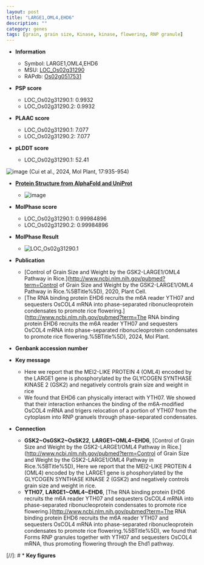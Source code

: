 ```yaml
---
layout: post
title: "LARGE1,OML4,EHD6"
description: ""
category: genes
tags: [grain, grain size, Kinase, kinase, flowering, RNP granule]
---
```


* **Information**  
    + Symbol: LARGE1,OML4,EHD6  
    + MSU: [LOC_Os02g31290](http://rice.uga.edu/cgi-bin/ORF_infopage.cgi?orf=LOC_Os02g31290)  
    + RAPdb: [Os02g0517531](https://rapdb.dna.affrc.go.jp/locus/?name=Os02g0517531)  

* **PSP score**  
    + LOC_Os02g31290.1: 0.9932  
    + LOC_Os02g31290.2: 0.9932  

* **PLAAC score**  
    + LOC_Os02g31290.1: 7.077  
    + LOC_Os02g31290.2: 7.077  

* **pLDDT score**
    + LOC_Os02g31290.1: 52.41  

![image](https://ricePSP.github.io/condensates/EHD6_condensate_Mol-Plant.png)
(Cui et al., 2024, Mol Plant, 17:935-954)

* **[Protein Structure from AlphaFold and UniProt](https://www.uniprot.org/uniprotkb/Q64M78/entry#structure)**
    + ![image](https://ricepsp.github.io/images/Q6/AF-Q64M78-F1.png)

* **MolPhase score**
    + LOC_Os02g31290.1: 0.99984896  
    + LOC_Os02g31290.2: 0.99984896  

* **MolPhase Result**
    + ![LOC_Os02g31290.1](https://304243504.github.io/Pictures/LOC_Os02g/LOC_Os02g31290.1.png)

* **Publication**  
    + [Control of Grain Size and Weight by the GSK2-LARGE1/OML4 Pathway in Rice.](http://www.ncbi.nlm.nih.gov/pubmed?term=Control of Grain Size and Weight by the GSK2-LARGE1/OML4 Pathway in Rice.%5BTitle%5D), 2020, Plant Cell.
    + [The RNA binding protein EHD6 recruits the m6A reader YTH07 and sequesters OsCOL4 mRNA into phase-separated ribonucleoprotein condensates to promote rice flowering.](http://www.ncbi.nlm.nih.gov/pubmed?term=The RNA binding protein EHD6 recruits the m6A reader YTH07 and sequesters OsCOL4 mRNA into phase-separated ribonucleoprotein condensates to promote rice flowering.%5BTitle%5D), 2024, Mol Plant.

* **Genbank accession number**  

* **Key message**  
    + Here we report that the MEI2-LIKE PROTEIN 4 (OML4) encoded by the LARGE1 gene is phosphorylated by the GLYCOGEN SYNTHASE KINASE 2 (GSK2) and negatively controls grain size and weight in rice
    + We found that EHD6 can physically interact with YTH07. We showed that their interaction enhances the binding of the m6A-modified OsCOL4 mRNA and trigers relocation of a portion of YTH07 from the cytoplasm into RNP granuels through phase-separated condensates.

* **Connection**  
    + __GSK2~OsGSK2~OsSK22__, __LARGE1~OML4~EHD6__, [Control of Grain Size and Weight by the GSK2-LARGE1/OML4 Pathway in Rice.](http://www.ncbi.nlm.nih.gov/pubmed?term=Control of Grain Size and Weight by the GSK2-LARGE1/OML4 Pathway in Rice.%5BTitle%5D),  Here we report that the MEI2-LIKE PROTEIN 4 (OML4) encoded by the LARGE1 gene is phosphorylated by the GLYCOGEN SYNTHASE KINASE 2 (GSK2) and negatively controls grain size and weight in rice.
    + __YTH07__, __LARGE1~OML4~EHD6__, [The RNA binding protein EHD6 recruits the m6A reader YTH07 and sequesters OsCOL4 mRNA into phase-separated ribonucleoprotein condensates to promote rice flowering.](http://www.ncbi.nlm.nih.gov/pubmed?term=The RNA binding protein EHD6 recruits the m6A reader YTH07 and sequesters OsCOL4 mRNA into phase-separated ribonucleoprotein condensates to promote rice flowering.%5BTitle%5D), we found that Forms RNP granules together with YTH07 and sequesters OsCOL4 mRNA, thus promoting flowering through the Ehd1 pathway.

[//]: # * **Key figures**  


